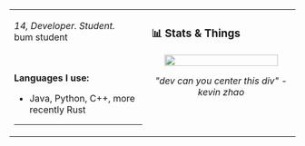 <table>
  <tr>
    <td valign="top" width="48%">


<i>14, Developer. Student.</i><br>
bum student

<br>

<b>Languages I use:</b>
<ul>
  <li>Java, Python, C++, more recently Rust</li>
</ul>

---

</td>
<td valign="top" width="52%">

<h3>📊 Stats & Things</h3>

<p align="center">
  <img src="https://github-readme-stats.vercel.app/api?username=ksgat&show_icons=true&theme=transparent" width="90%"/>
  
</p>

<p align="center"><i>"dev can you center this div" - kevin zhao</i></p>

</td>
</tr>
</table>

